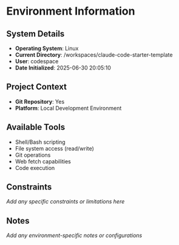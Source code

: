 <!-- This file gives specific information about the environment that Claude is running in -->

# Environment Information

## System Details
- **Operating System**: Linux
- **Current Directory**: /workspaces/claude-code-starter-template
- **User**: codespace
- **Date Initialized**: 2025-06-30 20:05:10

## Project Context
- **Git Repository**: Yes
- **Platform**: Local Development Environment

## Available Tools
- Shell/Bash scripting
- File system access (read/write)
- Git operations
- Web fetch capabilities
- Code execution

## Constraints
_Add any specific constraints or limitations here_

## Notes
_Add any environment-specific notes or configurations_
